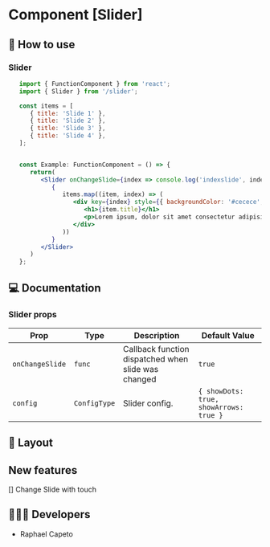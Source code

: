 # Component [Slider]


## 🚀 How to use

### Slider
```jsx
   import { FunctionComponent } from 'react';
   import { Slider } from '/slider';

   const items = [
      { title: 'Slide 1' },
      { title: 'Slide 2' },
      { title: 'Slide 3' },
      { title: 'Slide 4' },
   ];


   const Example: FunctionComponent = () => {
      return(
         <Slider onChangeSlide={index => console.log('indexslide', index)}>
            {
               items.map((item, index) => (
                  <div key={index} style={{ backgroundColor: '#cecece', width: '100%', height: '100%' }}>
                     <h1>{item.title}</h1>
                     <p>Lorem ipsum, dolor sit amet consectetur adipisicing elit. Delectus, ipsum sequi eius dolore ?</p>
                  </div>
               ))
            }
         </Slider>
      )
   };
```

## 💻 Documentation

### Slider props

| Prop | Type | Description                                                                                                                                         | Default Value |
| --------- | -------- | ------------------------------------------------------------------------------------------------------------------------------------------------------- | ----------------- |
| `onChangeSlide`  | `func` | Callback function dispatched when slide was changed | `true` |
| `config`  | `ConfigType` | Slider config. | `{ showDots: true, showArrows: true }` |

## 🔖 Layout

<p align="center">

</p>

## New features 
[] Change Slide with touch

## 👨🏻‍💻 Developers
- Raphael Capeto


